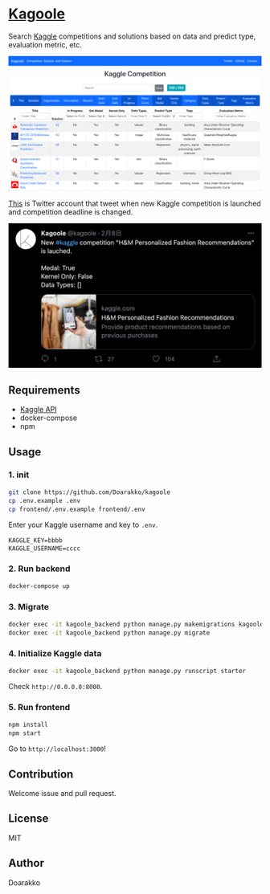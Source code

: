 # [Kagoole](https://kagoole.herokuapp.com)

Search [Kaggle](https://www.kaggle.com) competitions and solutions based on data and predict type, evaluation metric, etc.

![](./sample.png)

[This](https://twitter.com/kagoole) is Twitter account that tweet when new Kaggle competition is launched and competition deadline is changed.

![](./tweet-example.png)

## Requirements

- [Kaggle API](https://github.com/Kaggle/kaggle-api)
- docker-compose
- npm

## Usage

### 1. init

```sh
git clone https://github.com/Doarakko/kagoole
cp .env.example .env
cp frontend/.env.example frontend/.env
```

Enter your Kaggle username and key to `.env`.

```
KAGGLE_KEY=bbbb
KAGGLE_USERNAME=cccc
```

### 2. Run backend

```sh
docker-compose up
```

### 3. Migrate

```sh
docker exec -it kagoole_backend python manage.py makemigrations kagoole
docker exec -it kagoole_backend python manage.py migrate
```

### 4. Initialize Kaggle data

```sh
docker exec -it kagoole_backend python manage.py runscript starter
```

Check `http://0.0.0.0:8000`.

### 5. Run frontend

```sh
npm install
npm start
```

Go to `http://localhost:3000`!

## Contribution

Welcome issue and pull request.

## License

MIT

## Author

Doarakko
